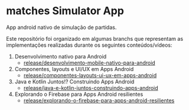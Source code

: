 # matches Simulator App

App android nativo de simulação de partidas. 

Este repositório foi organizado em algumas branchs que representam as implementações realizadas durante os seguintes conteúdos/vídeos:

1. Desenvolvimento nativo para Android
      - [release/desenvolvimento-mobile-nativo-para-android](https://github.com/WalisonMiranda/matches-simulator-app/tree/release/desenvolvimento-mobile-nativo-para-android)
2. Componentes, layouts e UI/UX em Apps Android
      - [release/componentes-layouts-ui-ux-em-apps-android](https://github.com/WalisonMiranda/matches-simulator-app/tree/release/componentes-layouts-ui-ux-em-apps-android)
3. Java e Kotlin Juntos!? Construindo Apps Android
      - [release/java-e-kotlin-juntos-construindo-apps-android](https://github.com/WalisonMiranda/matches-simulator-app/tree/release/java-e-kotlin-juntos-construindo-apps-android)
4. Explorando o Firebase para Apps Android resilientes
      - [release/explorando-o-firebase-para-apps-android-resilientes](https://github.com/WalisonMiranda/matches-simulator-app/tree/release/explorando-o-firebase-para-apps-android-resilientes)
